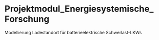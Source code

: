 # Projektmodul_Energiesystemische_Forschung
Modellierung Ladestandort für batterieelektrische Schwerlast-LKWs
